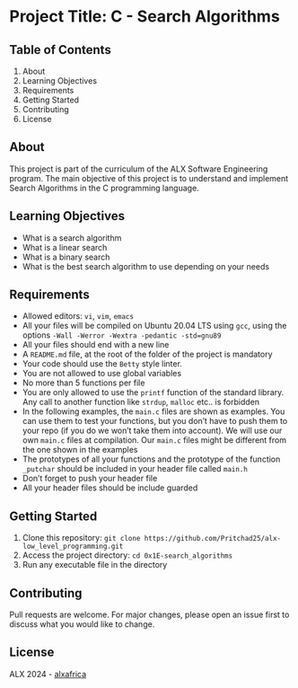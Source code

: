 # Project Title: C - Search Algorithms

## Table of Contents
1. About
2. Learning Objectives
3. Requirements
4. Getting Started
5. Contributing
6. License

## About <a name="about"></a>
This project is part of the curriculum of the ALX Software Engineering program. The main objective of this project is to understand and implement Search Algorithms in the C programming language.

## Learning Objectives <a name="learning-objectives"></a>
- What is a search algorithm
- What is a linear search
- What is a binary search
- What is the best search algorithm to use depending on your needs

## Requirements <a name="requirements"></a>
- Allowed editors: `vi`, `vim`, `emacs`
- All your files will be compiled on Ubuntu 20.04 LTS using `gcc`, using the options `-Wall -Werror -Wextra -pedantic -std=gnu89`
- All your files should end with a new line
- A `README.md` file, at the root of the folder of the project is mandatory
- Your code should use the `Betty` style linter.
- You are not allowed to use global variables
- No more than 5 functions per file
- You are only allowed to use the `printf` function of the standard library. Any call to another function like `strdup`, `malloc` etc.. is forbidden
- In the following examples, the `main.c` files are shown as examples. You can use them to test your functions, but you don’t have to push them to your repo (if you do we won’t take them into account). We will use our own `main.c` files at compilation. Our `main.c` files might be different from the one shown in the examples
- The prototypes of all your functions and the prototype of the function `_putchar` should be included in your header file called `main.h`
- Don’t forget to push your header file
- All your header files should be include guarded

## Getting Started <a name="getting-started"></a>
1. Clone this repository: `git clone https://github.com/Pritchad25/alx-low_level_programming.git`
2. Access the project directory: `cd 0x1E-search_algorithms`
3. Run any executable file in the directory

## Contributing <a name="contributing"></a>
Pull requests are welcome. For major changes, please open an issue first to discuss what you would like to change.

## License <a name="license"></a>
ALX 2024 - [alxafrica](https://www.alxafrica.com)
